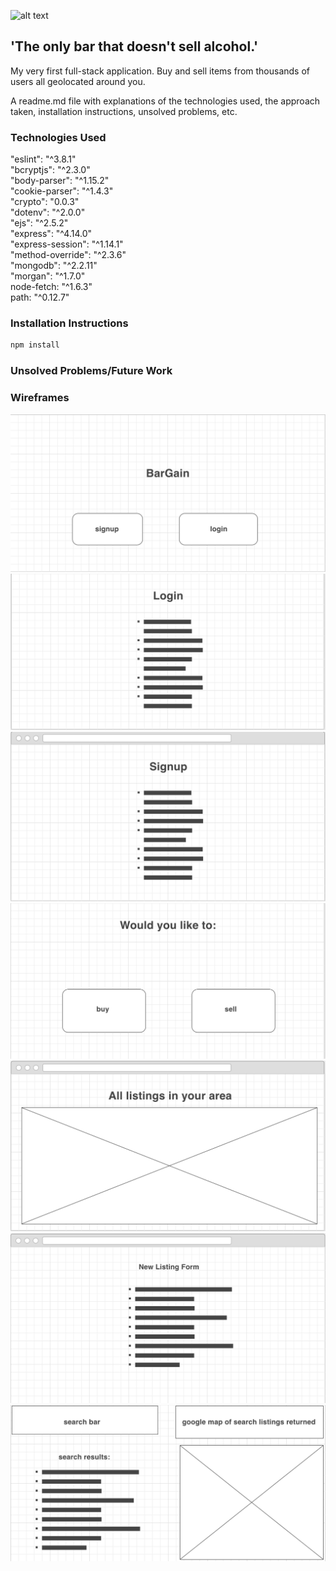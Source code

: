 ![alt text](wireframes/bargain.png)
## 'The only bar that doesn't sell alcohol.'
My very first full-stack application. Buy and sell items from thousands of users all geolocated around you. 

A readme.md file with explanations of the technologies used, the approach taken, installation instructions, unsolved problems, etc.

### Technologies Used
"eslint": "^3.8.1"  
"bcryptjs": "^2.3.0"  
"body-parser": "^1.15.2"  
"cookie-parser": "^1.4.3"  
"crypto": "0.0.3"  
"dotenv": "^2.0.0"  
"ejs": "^2.5.2"  
"express": "^4.14.0"  
"express-session": "^1.14.1"  
"method-override": "^2.3.6"  
"mongodb": "^2.2.11"  
"morgan": "^1.7.0"  
node-fetch: "^1.6.3"  
path: "^0.12.7"  

### Installation Instructions
```bash
npm install
```

### Unsolved Problems/Future Work

### Wireframes
![alt text](wireframes/1.png)
![alt text](wireframes/2.png)
![alt text](wireframes/3.png)
![alt text](wireframes/4.png)
![alt text](wireframes/5.png)
![alt text](wireframes/6.png)
![alt text](wireframes/7.png)
